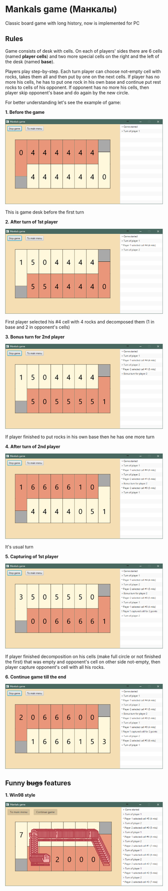 # Mankals game (Манкалы)

Classic board game with long history, now is implemented for PC

## Rules

Game consists of desk with cells. On each of players' sides there are 6 cells (named **player cells**) and two more special cells on the right and the left of the desk (named **base**).

Players play step-by-step. Each turn player can choose not-empty cell with rocks, takes them all and then put by one on the next cells. If player has no more his cells, he has to put one rock in his own base and continue put rest rocks to cells of his opponent. If opponent has no more his cells, then player skip opponent's base and do again by the new circle.

For better understanding let's see the example of game:

**1. Before the game**

![](screenshots/start.png)

This is game desk before the first turn

**2. After turn of 1st player**

![](screenshots/turn1.png)

First player selected his #4 cell with 4 rocks and decomposed them (1 in base and 2 in opponent's cells)

**3. Bonus turn for 2nd player**

![](screenshots/turn2.1.png)

If player finished to put rocks in his own base then he has one more turn

**4. After turn of 2nd player**

![](screenshots/turn2.2.png)

It's usual turn

**5. Capturing of 1st player**

![](screenshots/turn3.png)

If player finished decomposition on his cells (make full circle or not finished the first) that was empty and opponent's cell on other side not-empty, then player capture opponent's cell with all his rocks.

**6. Continue game till the end**

![](screenshots/turn4.png)

## Funny <s>bugs</s> features

**1. Win98 style**

![](screenshots/bug_win98.png)